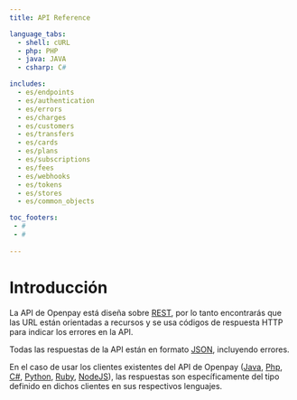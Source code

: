 ```yaml
---
title: API Reference

language_tabs:
  - shell: cURL
  - php: PHP
  - java: JAVA
  - csharp: C#

includes:
  - es/endpoints
  - es/authentication
  - es/errors
  - es/charges
  - es/customers
  - es/transfers
  - es/cards
  - es/plans
  - es/subscriptions
  - es/fees
  - es/webhooks
  - es/tokens
  - es/stores
  - es/common_objects

toc_footers:
 - #
 - #
 
---
```


# Introducción

La API de Openpay está diseña sobre [REST](http://es.wikipedia.org/wiki/Representational_State_Transfer), por lo tanto encontrarás que las URL están orientadas a recursos y se usa códigos de respuesta HTTP para indicar los errores en la API.

Todas las respuestas de la API están en formato [JSON](http://www.json.org/), incluyendo errores.

En el caso de usar los clientes existentes del API de Openpay ([Java](https://github.com/open-pay/openpay-java), [Php](https://github.com/open-pay/openpay-php), [C#](https://github.com/open-pay/openpay-dotnet), [Python](https://github.com/open-pay/openpay-python), [Ruby](https://github.com/open-pay/openpay-ruby), [NodeJS](https://github.com/open-pay/openpay-node)), las respuestas son específicamente del tipo definido en dichos clientes en sus respectivos lenguajes.
